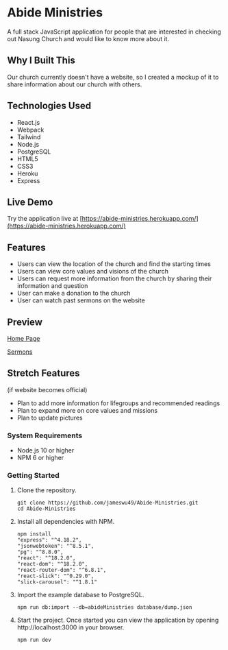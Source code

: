 # Abide Ministries

A full stack JavaScript application for people that are interested in checking out Nasung Church and would like to know more about it.

## Why I Built This

Our church currently doesn't have a website, so I created a mockup of it to share information about our church with others.

## Technologies Used

- React.js
- Webpack
- Tailwind
- Node.js
- PostgreSQL
- HTML5
- CSS3
- Heroku
- Express


## Live Demo

Try the application live at [https://abide-ministries.herokuapp.com/](https://abide-ministries.herokuapp.com/)

## Features

- Users can view the location of the church and find the starting times
- Users can view core values and visions of the church
- Users can request more information from the church by sharing their information and question
- User can make a donation to the church
- User can watch past sermons on the website

## Preview

[Home Page](images/landing.gif)

[Sermons](images/sermons.gif)

## Stretch Features

(if website becomes official)
- Plan to add more information for lifegroups and recommended readings
- Plan to expand more on core values and missions
- Plan to update pictures

### System Requirements

- Node.js 10 or higher
- NPM 6 or higher

### Getting Started

1. Clone the repository.

    ```shell
    git clone https://github.com/jameswu49/Abide-Ministries.git
    cd Abide-Ministries
    ```

2. Install all dependencies with NPM.

    ```shell
    npm install
    "express": "^4.18.2",
    "jsonwebtoken": "^8.5.1",
    "pg": "^8.8.0",
    "react": "^18.2.0",
    "react-dom": "^18.2.0",
    "react-router-dom": "^6.8.1",
    "react-slick": "^0.29.0",
    "slick-carousel": "^1.8.1"
    ```

3. Import the example database to PostgreSQL.

    ```shell
    npm run db:import --db=abideMinistries database/dump.json
    ```

4. Start the project. Once started you can view the application by opening http://localhost:3000 in your browser.

    ```shell
    npm run dev
    ```
